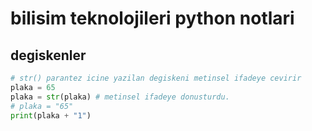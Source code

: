 # bilisim teknolojileri python notlari 
## degiskenler
```python
# str() parantez icine yazilan degiskeni metinsel ifadeye cevirir
plaka = 65
plaka = str(plaka) # metinsel ifadeye donusturdu.
# plaka = "65"
print(plaka + "1")
```
